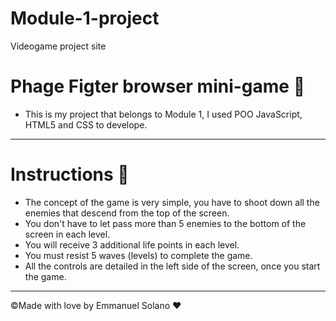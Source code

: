 # Module-1-project
Videogame project site

# Phage Figter browser mini-game 👾
- This is my project that belongs to Module 1, I used POO JavaScript, HTML5 and CSS to develope.

---
# Instructions 📑

- The concept of the game is very simple, you have to shoot down all the enemies that descend from the top of the screen.
- You don't have to let pass more than 5 enemies to the bottom of the screen in each level.
- You will receive 3 additional life points in each level.
- You must resist 5 waves (levels) to complete the game.
- All the controls are detailed in the left side of the screen, once you start the game.
---

©Made with love by Emmanuel Solano ❤️
 


